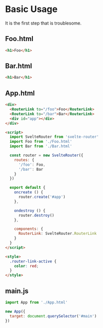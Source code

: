 # Basic Usage

It is the first step that is troublesome.

## Foo.html

```html
<h1>Foo</h1>
```

## Bar.html

```html
<h1>Bar</h1>
```

## App.html

```html
<div>
  <RouterLink to="/foo">Foo</RouterLink>
  <RouterLink to="/bar">Bar</RouterLink>
  <div id="app"></div>
</div>

<script>
  import SvelteRouter from 'svelte-router'
  import Foo from './Foo.html'
  import Bar from './Bar.html'

  const router = new SvelteRouter({
    routes: {
      '/foo': Foo,
      '/bar': Bar
    }
  })

  export default {
    oncreate () {
      router.create('#app')
    },

    ondestroy () {
      router.destroy()
    },

    components: {
      RouterLink: SvelteRouter.RouterLink
    }
  }
</script>

<style>
  .router-link-active {
    color: red;
  }
</style>
```

## main.js

```javascript
import App from './App.html'

new App({
  target: document.querySelector('#main')
})
```
